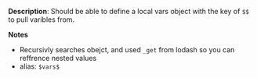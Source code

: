 __Description__: Should be able to define a local vars object with the key of `$$` to pull varibles from.

__Notes__

+ Recursivly searches obejct, and used `_get` from lodash so you can reffrence nested values
+ alias: `$vars$`
